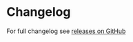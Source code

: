 Changelog
======
For full changelog see [releases on GitHub](https://github.com/VeliovGroup/Meteor-Template-helpers/releases)
